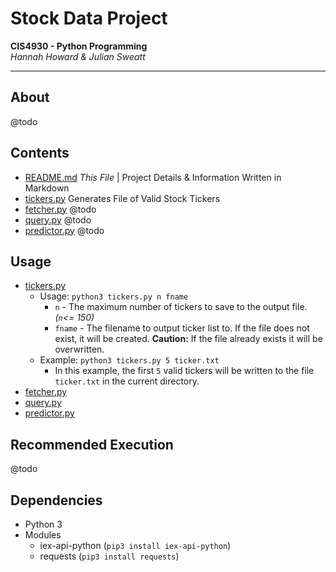 # Stock Data Project
__CIS4930 - Python Programming__  
_Hannah Howard & Julian Sweatt_

---
## About
@todo

## Contents
* [README.md](./README.md) _This File_ | Project Details & Information Written in Markdown
* [tickers.py](./tickers.py) Generates File of Valid Stock Tickers
* [fetcher.py](./fetcher.py) @todo
* [query.py](./query.py) @todo
* [predictor.py](./predictor.py) @todo

## Usage
* [tickers.py](./tickers.py)  
  * Usage: `python3 tickers.py n fname`
    * `n` - The maximum number of tickers to save to the output file. _(`n`<= 150)_
    * `fname` - The filename to output ticker list to. If the file does not exist, it will be created. **Caution:** If the file already exists it will be overwritten. 
  * Example: `python3 tickers.py 5 ticker.txt`
    * In this example, the first `5` valid tickers will be written to the file `ticker.txt` in the current directory.
* [fetcher.py](./fetcher.py)
* [query.py](./query.py)
* [predictor.py](./predictor.py)

## Recommended Execution
@todo

## Dependencies
* Python 3
* Modules
    * iex-api-python (`pip3 install iex-api-python`)
    * requests (`pip3 install requests`)
